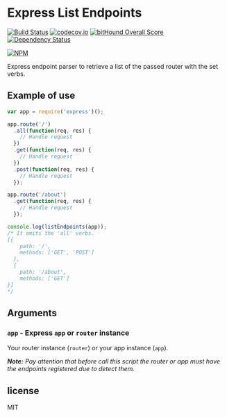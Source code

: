 # Express List Endpoints

[![Build Status](https://travis-ci.org/AlbertoFdzM/express-list-endpoints.svg?branch=master)](https://travis-ci.org/AlbertoFdzM/express-list-endpoints) [![codecov.io](https://codecov.io/github/AlbertoFdzM/express-list-endpoints/coverage.svg?branch=master)](https://codecov.io/github/AlbertoFdzM/express-list-endpoints?branch=master) [![bitHound Overall Score](https://www.bithound.io/github/AlbertoFdzM/express-list-endpoints/badges/score.svg)](https://www.bithound.io/github/AlbertoFdzM/express-list-endpoints)
[![Dependency Status](https://gemnasium.com/badges/github.com/AlbertoFdzM/express-list-endpoints.svg)](https://gemnasium.com/github.com/AlbertoFdzM/express-list-endpoints)

[![NPM](https://nodei.co/npm/express-list-endpoints.png)](https://nodei.co/npm/express-list-endpoints/)

Express endpoint parser to retrieve a list of the passed router with the set verbs.

## Example of use

```javascript
var app = require('express')();

app.route('/')
  .all(function(req, res) {
    // Handle request
  })
  .get(function(req, res) {
    // Handle request
  })
  .post(function(req, res) {
    // Handle request
  });

app.route('/about')
  .get(function(req, res) {
    // Handle request
  });

console.log(listEndpoints(app));
/* It omits the 'all' verbs.
[{
    path: '/',
    methods: ['GET', 'POST']
  },
  {
    path: '/about',
    methods: ['GET']
}]
*/
```

## Arguments

### `app` - Express `app` or `router` instance

Your router instance (`router`) or your app instance (`app`).

_**Note:** Pay attention that before call this script the router or app must have the endpoints registered due to detect them._

## license

MIT
